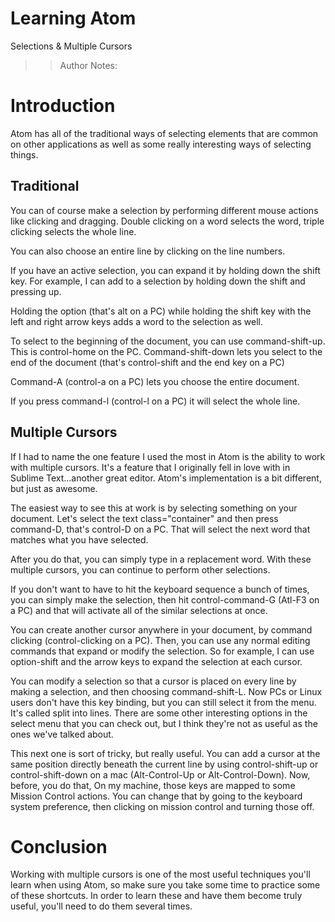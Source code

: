 <!-- .slide: data-state="title" -->
# Learning Atom
Selections &amp; Multiple Cursors

> > Author Notes:

# Introduction
Atom has all of the traditional ways of selecting elements that are common on other applications as well as some really interesting ways of selecting things.


## Traditional
You can of course make a selection by performing different mouse actions like clicking and dragging. Double clicking on a word selects the word, triple clicking selects the whole line.

You can also choose an entire line by clicking on the line numbers.

If you have an active selection, you can expand it by holding down the shift key. For example, I can add to a selection by holding down the shift and pressing up.

Holding the option (that's alt on a PC) while holding the shift key with the left and right arrow keys adds a word to the selection as well.

To select to the beginning of the document, you can use command-shift-up. This is control-home on the PC. Command-shift-down lets you select to the end of the document (that's control-shift and the end key on a PC)

Command-A (control-a on a PC) lets you choose the entire document.

If you press command-l (control-l on a PC) it will select the whole line.


## Multiple Cursors

If I had to name the one feature I used the most in Atom is the ability to work with multiple cursors. It's a feature that I originally fell in love with in Sublime Text...another great editor. Atom's implementation is a bit different, but just as awesome.

The easiest way to see this at work is by selecting something on your document. Let's select the text class="container" and then press command-D, that's control-D on a PC. That will select the next word that matches what you have selected.

After you do that, you can simply type in a replacement word. With these multiple cursors, you can continue to perform other selections.

If you don't want to have to hit the keyboard sequence a bunch of times, you can simply make the selection, then hit control-command-G (Atl-F3 on a PC) and that will activate all of the similar selections at once.

You can create another cursor anywhere in your document, by command clicking (control-clicking on a PC). Then, you can use any normal editing commands that expand or modify the selection. So for example, I can use option-shift and the arrow keys to expand the selection at each cursor.

You can modify a selection so that a cursor is placed on every line by making a selection, and then choosing command-shift-L. Now PCs or Linux users don't have this key binding, but you can still select it from the menu. It's called split into lines. There are some other interesting options in the select menu that you can check out, but I think they're not as useful as the ones we've talked about.

This next one is sort of tricky, but really useful. You can add a cursor at the same position directly beneath the current line by using control-shift-up or control-shift-down on a mac (Alt-Control-Up or Alt-Control-Down). Now, before, you do that, On my machine, those keys are mapped to some Mission Control actions. You can change that by going to the keyboard system preference, then clicking on mission control and turning those off.


# Conclusion
Working with multiple cursors is one of the most useful techniques you'll learn when using Atom, so make sure you take some time to practice some of these shortcuts. In order to learn these and have them become truly useful, you'll need to do them several times.
